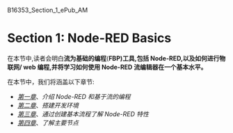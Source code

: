 B16353_Section_1_ePub_AM <link href="css/style-JRserifv3.css" rel="stylesheet" type="text/css">

# Section 1: Node-RED Basics

在本节中,读者会明白**流为基础的编程**(**FBP)工具,包括 Node-RED,以及如何进行物联网/ web 编程,并将学习如何使用 Node-RED 流编辑器在一个基本水平。**

在本节中，我们将涵盖以下章节:

*   [*第一章*](01.html#_idTextAnchor015)、*介绍 Node-RED 和基于流的编程*
*   [*第二章*](02.html#_idTextAnchor034)、*搭建开发环境*
*   [*第三章*](03.html#_idTextAnchor044)、*通过创建基本流程了解 Node-RED 特性*
*   [*第四章*](04.html#_idTextAnchor051)、*了解主要节点*